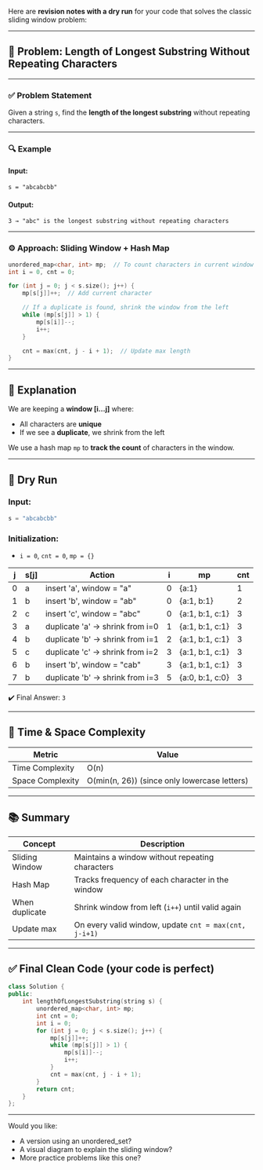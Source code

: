 Here are **revision notes with a dry run** for your code that solves the classic sliding window problem:

---

## 📘 **Problem: Length of Longest Substring Without Repeating Characters**

---

### ✅ Problem Statement

Given a string `s`, find the **length of the longest substring** without repeating characters.

---

### 🔍 Example

#### Input:

```
s = "abcabcbb"
```

#### Output:

```
3 → "abc" is the longest substring without repeating characters
```

---

### ⚙️ Approach: **Sliding Window + Hash Map**

```cpp
unordered_map<char, int> mp;  // To count characters in current window
int i = 0, cnt = 0;

for (int j = 0; j < s.size(); j++) {
    mp[s[j]]++;  // Add current character

    // If a duplicate is found, shrink the window from the left
    while (mp[s[j]] > 1) {
        mp[s[i]]--;
        i++;
    }

    cnt = max(cnt, j - i + 1);  // Update max length
}
```

---

## 🧠 Explanation

We are keeping a **window \[i...j]** where:

* All characters are **unique**
* If we see a **duplicate**, we shrink from the left

We use a hash map `mp` to **track the count** of characters in the window.

---

## 🧪 Dry Run

### Input:

```cpp
s = "abcabcbb"
```

### Initialization:

* `i = 0`, `cnt = 0`, `mp = {}`

| j | s\[j] | Action                          | i | mp              | cnt |
| - | ----- | ------------------------------- | - | --------------- | --- |
| 0 | a     | insert 'a', window = "a"        | 0 | {a:1}           | 1   |
| 1 | b     | insert 'b', window = "ab"       | 0 | {a:1, b:1}      | 2   |
| 2 | c     | insert 'c', window = "abc"      | 0 | {a:1, b:1, c:1} | 3   |
| 3 | a     | duplicate 'a' → shrink from i=0 | 1 | {a:1, b:1, c:1} | 3   |
| 4 | b     | duplicate 'b' → shrink from i=1 | 2 | {a:1, b:1, c:1} | 3   |
| 5 | c     | duplicate 'c' → shrink from i=2 | 3 | {a:1, b:1, c:1} | 3   |
| 6 | b     | insert 'b', window = "cab"      | 3 | {a:1, b:1, c:1} | 3   |
| 7 | b     | duplicate 'b' → shrink from i=3 | 5 | {a:0, b:1, c:0} | 3   |

✔️ Final Answer: `3`

---

## 🔁 Time & Space Complexity

| Metric           | Value                                        |
| ---------------- | -------------------------------------------- |
| Time Complexity  | O(n)                                         |
| Space Complexity | O(min(n, 26)) (since only lowercase letters) |

---

## 📚 Summary

| Concept        | Description                                           |
| -------------- | ----------------------------------------------------- |
| Sliding Window | Maintains a window without repeating characters       |
| Hash Map       | Tracks frequency of each character in the window      |
| When duplicate | Shrink window from left (`i++`) until valid again     |
| Update max     | On every valid window, update `cnt = max(cnt, j-i+1)` |

---

## ✅ Final Clean Code (your code is perfect)

```cpp
class Solution {
public:
    int lengthOfLongestSubstring(string s) {
        unordered_map<char, int> mp;
        int cnt = 0;
        int i = 0;
        for (int j = 0; j < s.size(); j++) {
            mp[s[j]]++;
            while (mp[s[j]] > 1) {
                mp[s[i]]--;
                i++;
            }
            cnt = max(cnt, j - i + 1);
        }
        return cnt;
    }
};
```

---

Would you like:

* A version using an unordered\_set?
* A visual diagram to explain the sliding window?
* More practice problems like this one?
